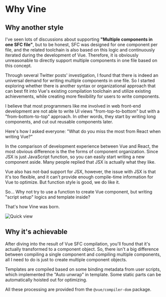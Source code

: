 # Why Vine

## Why another style

I've seen lots of discussions about supporting **"Multiple components in one SFC file"**, but to be honest, SFC was designed for one component per file, and the related toolchain is also based on this logic and continuously iterated during the development of Vue. Therefore, it is obviously unreasonable to directly support multiple components in one file based on this concept.

Through several Twitter posts' investigation, I found that there is indeed an universal demand for writing multiple components in one file. So I started exploring whether there is another syntax or organizational approach that can best fit into Vue's existing compilation toolchain and utilize existing achievements, while creating more flexibility for users to write components.

I believe that most programmers like me involved in web front-end development are not able to write UI views "from-top-to-bottom" but with a "from-bottom-to-top" approach. In other words, they start by writing long components, and cut out reusable components later.

Here's how I asked everyone: "What do you miss the most from React when writing Vue?" 

In the comparison of development experience between Vue and React, the most obvious difference is the the forms of component organization. Since JSX is just JavaScript function, so you can easily start writing a new component aside. Many people replied that JSX is actually what they like.

Vue also has not-bad support for JSX, however, the issue with JSX is that it's too flexible, and it can't provide enough compile-time information for Vue to optimize. But function style is good, we do like it.

So... Why not try to use a function to create Vue component, but writing "script setup" logics and template inside?

That's how Vine was born.

![Quick view](/highlight-demo.png)

## Why it's achievable

After diving into the result of Vue SFC compilation, you'll found that it's actually transformed to a component object. So, there isn't a big difference between compiling a single component and compiling multiple components, all I need to do is just to create multiple component objects.

Templates are compiled based on some binding metadata from user scripts, which implemented the "Auto unwrap" in template. Some static parts can be automatically hoisted out for optimizing. 

All these processing are provided from the `@vue/compiler-dom` package. 

